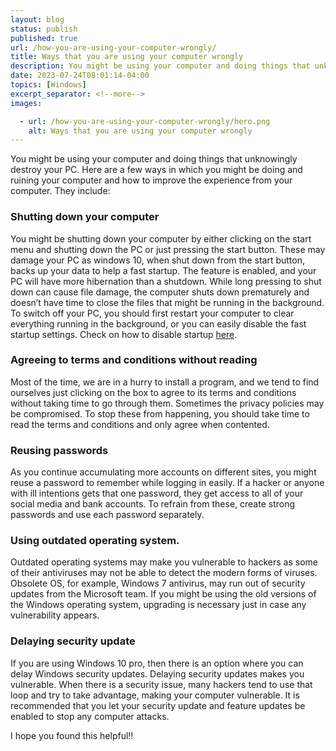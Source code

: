 ```yaml
---
layout: blog
status: publish
published: true
url: /how-you-are-using-your-computer-wrongly/
title: Ways that you are using your computer wrongly
description: You might be using your computer and doing things that unknowingly destroy your PC. Here are a few ways in which you might be doing and ruining your computer and how to improve the experience from your computer. They include
date: 2023-07-24T08:01:14-04:00
topics: [Windows]
excerpt_separator: <!--more-->
images:

  - url: /how-you-are-using-your-computer-wrongly/hero.png
    alt: Ways that you are using your computer wrongly
---
```


You might be using your computer and doing things that unknowingly destroy your PC. Here are a few ways in which you might be doing and ruining your computer and how to improve the experience from your computer. They include:
<!--more-->

### Shutting down your computer

You might be shutting down your computer by either clicking on the start menu and shutting down the PC or just pressing the start button. These may damage your PC as windows 10, when shut down from the start button, backs up your data to help a fast startup. The feature is enabled, and your PC will have more hibernation than a shutdown. While long pressing to shut down can cause file damage, the computer shuts down prematurely and doesn’t have time to close the files that might be running in the background. To switch off your PC, you should first restart your computer to clear everything running in the background, or you can easily disable the fast startup settings. Check on how to disable startup [here](https://edu.gcfglobal.org/en/basic-computer-skills/disable-applications-from-running-on-startup/1/).

### Agreeing to terms and conditions without reading

Most of the time, we are in a hurry to install a program, and we tend to find ourselves just clicking on the box to agree to its terms and conditions without taking time to go through them. Sometimes the privacy policies may be compromised. To stop these from happening, you should take time to read the terms and conditions and only agree when contented.

### Reusing passwords

As you continue accumulating more accounts on different sites, you might reuse a password to remember while logging in easily. If a hacker or anyone with ill intentions gets that one password, they get access to all of your social media and bank accounts. To refrain from these, create strong passwords and use each password separately.

### Using outdated operating system.

Outdated operating systems may make you vulnerable to hackers as some of their antiviruses may not be able to detect the modern forms of viruses. Obsolete OS, for example, Windows 7 antivirus, may run out of security updates from the Microsoft team. If you might be using the old versions of the Windows operating system, upgrading is necessary just in case any vulnerability appears.

### Delaying security update

If you are using Windows 10 pro, then there is an option where you can delay Windows security updates. Delaying security updates makes you vulnerable. When there is a security issue, many hackers tend to use that loop and try to take advantage, making your computer vulnerable. It is recommended that you let your security update and feature updates be enabled to stop any computer attacks.

I hope you found this helpful!!